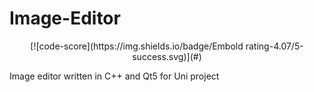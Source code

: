 # Image-Editor

<div align="center">
[![code-score](https://img.shields.io/badge/Embold rating-4.07/5-success.svg)](#)
</div>

Image editor written in C++ and Qt5 for Uni project
